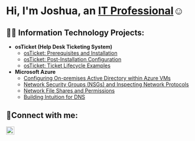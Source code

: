 <h1>Hi, I'm Joshua, an <a href="https://linkedin.com/in/Josh">IT Professional</a>☺</h1>

<h2>👨‍💻 Information Technology Projects:</h2>

- <b>osTicket (Help Desk Ticketing System)</b>
  - [osTicket: Prerequisites and Installation](https://github.com/JoshuaD30/osticket-prereqs)
  - [osTicket: Post-Installation Configuration](https://github.com/JoshuaD30/post-install-config)
  - [osTicket: Ticket Lifecycle Examples](https://github.com/JoshuaD30/ticket-lifecycle)
- <b>Microsoft Azure</b>
  - [Configuring On-premises Active Directory within Azure VMs](https://github.com/JoshuaD30/configure-ad)
  - [Network Security Groups (NSGs) and Inspecting Network Protocols](https://github.com/JoshuaD30/azure-network-protocols)
  - [Network File Shares and Permissions](https://github.com/DanielRodriguezIT/Network-File-Shares-and-Permissions)
  - [Building Intuition for DNS](https://github.com/DanielRodriguezIT/Building-Intuition-for-DNS)
<h2>🤳Connect with me:</h2>


[<img align="left" alt="Josh | LinkedIn" width="22px" src="https://cdn.jsdelivr.net/npm/simple-icons@v3/icons/linkedin.svg" />][linkedin]



[linkedin]: http://linkedin.com/in/joshua-dussuau-728383288
